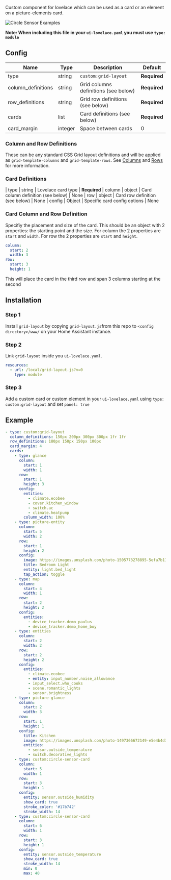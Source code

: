 Custom component for lovelace which can be used as a card or an element on a picture-elements card.

![Circle Sensor Examples](circle-sensor.png)

**Note: When including this file in your `ui-lovelace.yaml` you must use `type: module`**

## Config

| Name | Type | Description | Default
| ---- | ---- | ----------- | -------
| type | string | `custom:grid-layout` | **Required**
| column_definitions | string | Grid columns definitions (see below) | **Required**
| row_definitions | string | Grid row definitions (see below) | **Required**
| cards | list | Card definitions (see below) | **Required**
| card_margin | integer | Space between cards | 0

### Column and Row Definitions
These can be any standard CSS Grid layout definitions and will be applied
as `grid-template-columns` and `grid-template-rows`. See [Columns](https://developer.mozilla.org/en-US/docs/Web/CSS/grid-template-columns)
and [Rows](https://developer.mozilla.org/en-US/docs/Web/CSS/grid-template-rows) for more information.

### Card Definitions
| type | string | Lovelace card type | **Required**
| column | object | Card column definition (see below) | None
| row | object | Card row definition (see below) | None
| config | Object | Specific card config options | None

### Card Column and Row Definition
Specifiy the placement and size of the card. This should be an object with
2 properties: the starting point and the size. For column the 2 properties are
`start` and `width`. For row the 2 properties are `start` and `height`.

```yaml
column:
  start: 2
  width: 3
row:
  start: 3
  height: 1
```

This will place the card in the third row and span 3 columns starting at the second

## Installation

### Step 1

Install `grid-layout` by copying `grid-layout.js`from this repo to `<config directory>/www/` on your Home Assistant instance.

### Step 2

Link `grid-layout` inside you `ui-lovelace.yaml`.

```yaml
resources:
  - url: /local/grid-layout.js?v=0
    type: module
```

### Step 3

Add a custom card or custom element in your `ui-lovelace.yaml` using `type: custom:grid-layout` and set `panel: true`

## Example
```yaml
- type: custom:grid-layout
  column_definitions: 150px 200px 300px 300px 1fr 1fr
  row_definitions: 180px 150px 150px 100px
  card_margin: 4
  cards:
    - type: glance
      column:
        start: 1
        width: 1
      row:
        start: 1
        height: 3
      config:
        entities:
          - climate.ecobee
          - cover.kitchen_window
          - switch.ac
          - climate.heatpump
        column_width: 100%
    - type: picture-entity
      column:
        start: 5
        width: 2
      row:
        start: 1
        height: 2
      config:
        image: https://images.unsplash.com/photo-1505773278895-5efa7b11679a?ixlib=rb-0.3.5&ixid=eyJhcHBfaWQiOjEyMDd9&s=0bcc9d09bd4d332b2f25603ee03fa60e&auto=format&fit=crop&w=1436&q=80
        title: Bedroom Light
        entity: light.bed_light
        tap_action: toggle
    - type: map
      column:
        start: 4
        width: 1
      row:
        start: 2
        height: 2
      config:
        entities:
          - device_tracker.demo_paulus
          - device_tracker.demo_home_boy
    - type: entities
      column:
        start: 2
        width: 2
      row:
        start: 2
        height: 2
      config:
        entities:
          - climate.ecobee
          - entity: input_number.noise_allowance
          - input_select.who_cooks
          - scene.romantic_lights
          - sensor.brightness
    - type: picture-glance
      column:
        start: 2
        width: 3
      row:
        start: 1
        height: 1
      config:
        title: Kitchen
        image: https://images.unsplash.com/photo-1497366672149-e5e4b4d34eb3?ixlib=rb-0.3.5&q=80&fm=jpg&crop=entropy&cs=tinysrgb&w=900&h=200&fit=crop&ixid=eyJhcHBfaWQiOjF9&s=5cc8b6574a7d9cf7235fd90b9ad21d12
        entities:
          - sensor.outside_temperature
          - switch.decorative_lights
    - type: custom:circle-sensor-card
      column:
        start: 5
        width: 1
      row:
        start: 3
        height: 1
      config:
        entity: sensor.outside_humidity
        show_card: true
        stroke_color: '#17b742'
        stroke_width: 14
    - type: custom:circle-sensor-card
      column:
        start: 6
        width: 1
      row:
        start: 3
        height: 1
      config:
        entity: sensor.outside_temperature
        show_card: true
        stroke_width: 14
        min: 0
        max: 40
```